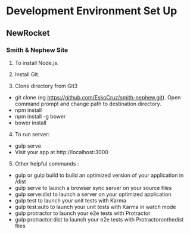 # Development Environment Set Up
## NewRocket

### Smith & Nephew Site

1)  To install Node.js.
2)  Install Git.

3) Clone directory from Git3
- git clone <repository-url>(eg.https://github.com/EskoCruz/smith-nephew.git).
Open command prompt and change path to destination directory.
- npm install
- npm install -g bower
- bower install

4) To run server:

- gulp serve
- Visit your app at http://localhost:3000

5) Other helpful commands :

- gulp or gulp build to build an optimized version of your application in /dist
- gulp serve to launch a browser sync server on your source files
- gulp serve:dist to launch a server on your optimized application
- gulp test to launch your unit tests with Karma
- gulp test:auto to launch your unit tests with Karma in watch mode
- gulp protractor to launch your e2e tests with Protractor
- gulp protractor:dist to launch your e2e tests with Protractoronthedist files
